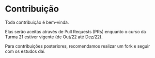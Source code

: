 # Contribuição

Toda contribuição é bem-vinda.

Elas serão aceitas através de Pull Requests (PRs) enquanto o curso da Turma 21 estiver vigente (de Out/22 até Dez/22).

Para contribuições posteriores, recomendamos realizar um fork e seguir com os estudos daí.